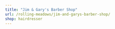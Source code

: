 ```yaml
---
title: "Jim & Gary's Barber Shop"
url: /rolling-meadows/jim-and-garys-barber-shop/
shop: hairdresser
---
```

